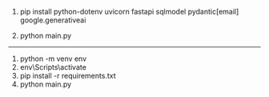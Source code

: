 1. pip install python-dotenv uvicorn fastapi sqlmodel pydantic[email] google.generativeai

2. python main.py

---

1. python -m venv env
2. env\Scripts\activate
3. pip install -r requirements.txt
4. python main.py
